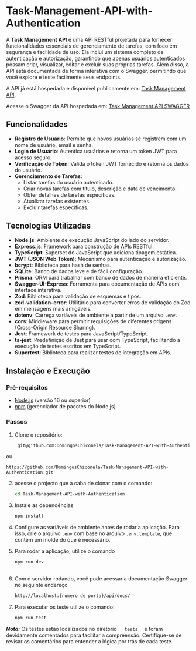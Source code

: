 # Task-Management-API-with-Authentication

A **Task Management API** é uma API RESTful projetada para fornecer funcionalidades essenciais de gerenciamento de tarefas, com foco em segurança e facilidade de uso. Ela inclui um sistema completo de autenticação e autorização, garantindo que apenas usuários autenticados possam criar, visualizar, editar e excluir suas próprias tarefas. Além disso, a API está documentada de forma interativa com o Swagger, permitindo que você explore e teste facilmente seus endpoints.

A API já está hospedada e disponível publicamente em: [Task Management API](https://task-management-api-with-authentication.onrender.com). 

Acesse o Swagger da  API hospedada em: [Task Management API SWAGGER](https://task-management-api-with-authentication.onrender.com/api/docs/)


## Funcionalidades

- **Registro de Usuário**: Permite que novos usuários se registrem com um nome de usuário, email e senha.
- **Login de Usuário**: Autentica usuários e retorna um token JWT para acesso seguro.
- **Verificação de Token**: Valida o token JWT fornecido e retorna os dados do usuário.
- **Gerenciamento de Tarefas**:
  - Listar tarefas do usuário autenticado.
  - Criar novas tarefas com título, descrição e data de vencimento.
  - Obter detalhes de tarefas específicas.
  - Atualizar tarefas existentes.
  - Excluir tarefas específicas.

## Tecnologias Utilizadas


- **Node.js**: Ambiente de execução JavaScript do lado do servidor.
- **Express.js**: Framework para construção de APIs RESTful.
- **TypeScript**: Superset do JavaScript que adiciona tipagem estática.
- **JWT (JSON Web Token)**: Mecanismo para autenticação e autorização.
- **bcrypt**: Biblioteca para hash de senhas.
- **SQLite**: Banco de dados leve e de fácil configuração.
- **Prisma**: ORM para trabalhar com banco de dados de maneira eficiente.
- **Swagger-UI-Express**: Ferramenta para documentação de APIs com interface interativa.
- **Zod**: Biblioteca para validação de esquemas e tipos.
- **zod-validation-error**: Utilitário para converter erros de validação do Zod em mensagens mais amigáveis.
- **dotenv**: Carrega variáveis de ambiente a partir de um arquivo `.env`.
- **cors**: Middleware para permitir requisições de diferentes origens (Cross-Origin Resource Sharing).
- **Jest**: Framework de testes para JavaScript/TypeScript.
- **ts-jest**: Predefinição de Jest para usar com TypeScript, facilitando a execução de testes escritos em TypeScript.
- **Supertest**: Biblioteca para realizar testes de integração em APIs.



## Instalação e Execução

### Pré-requisitos

- [Node.js](https://nodejs.org/) (versão 16 ou superior)
- [npm](https://www.npmjs.com/) (gerenciador de pacotes do Node.js)


### Passos
1. Clone o repositório:
   
   ```bash
    git@github.com:DomingosChiconela/Task-Management-API-with-Authentication.git
  ou
  
    https://github.com/DomingosChiconela/Task-Management-API-with-Authentication.git

2. acesse o projecto que a caba de clonar com o comando:
   ```bash
   cd Task-Management-API-with-Authentication
   
3. Instale as dependências
    ```bash
    npm install 

4. Configure as variáveis de ambiente antes de rodar a aplicação. Para isso, crie o arquivo `.env` com base no arquivo `.env.template`, que contém um molde do que é necessário.
   
5. Para rodar a aplicação, utilize o comando
   ```bash
   npm run dev
 
6. Com o servidor rodando, você pode acessar a documentação Swagger no seguinte endereço
   ```bash
   http://localhost:{numero de porta}/api/docs/

7. Para executar os teste utilize o comando:
   ```bash
   npm run test

***Nota:*** Os testes estão localizados no diretório` __tests__` e foram devidamente comentados para facilitar a compreensão. Certifique-se de revisar os comentários para entender a lógica por trás de cada teste.
   



